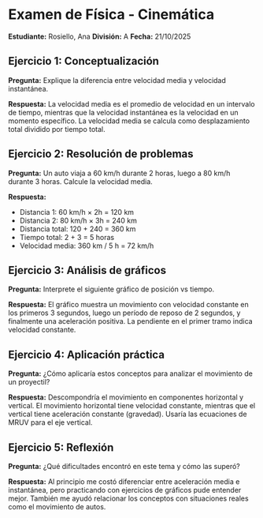 # Examen de Física - Cinemática
**Estudiante:** Rosiello, Ana
**División:** A
**Fecha:** 21/10/2025

## Ejercicio 1: Conceptualización
**Pregunta:** Explique la diferencia entre velocidad media y velocidad instantánea.

**Respuesta:** La velocidad media es el promedio de velocidad en un intervalo de tiempo, mientras que la velocidad instantánea es la velocidad en un momento específico. La velocidad media se calcula como desplazamiento total dividido por tiempo total.

## Ejercicio 2: Resolución de problemas
**Pregunta:** Un auto viaja a 60 km/h durante 2 horas, luego a 80 km/h durante 3 horas. Calcule la velocidad media.

**Respuesta:**
- Distancia 1: 60 km/h × 2h = 120 km
- Distancia 2: 80 km/h × 3h = 240 km
- Distancia total: 120 + 240 = 360 km
- Tiempo total: 2 + 3 = 5 horas
- Velocidad media: 360 km / 5 h = 72 km/h

## Ejercicio 3: Análisis de gráficos
**Pregunta:** Interprete el siguiente gráfico de posición vs tiempo.

**Respuesta:** El gráfico muestra un movimiento con velocidad constante en los primeros 3 segundos, luego un período de reposo de 2 segundos, y finalmente una aceleración positiva. La pendiente en el primer tramo indica velocidad constante.

## Ejercicio 4: Aplicación práctica
**Pregunta:** ¿Cómo aplicaría estos conceptos para analizar el movimiento de un proyectil?

**Respuesta:** Descompondría el movimiento en componentes horizontal y vertical. El movimiento horizontal tiene velocidad constante, mientras que el vertical tiene aceleración constante (gravedad). Usaría las ecuaciones de MRUV para el eje vertical.

## Ejercicio 5: Reflexión
**Pregunta:** ¿Qué dificultades encontró en este tema y cómo las superó?

**Respuesta:** Al principio me costó diferenciar entre aceleración media e instantánea, pero practicando con ejercicios de gráficos pude entender mejor. También me ayudó relacionar los conceptos con situaciones reales como el movimiento de autos.
